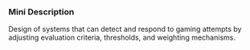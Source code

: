 ### Mini Description

Design of systems that can detect and respond to gaming attempts by adjusting evaluation criteria, thresholds, and weighting mechanisms.
